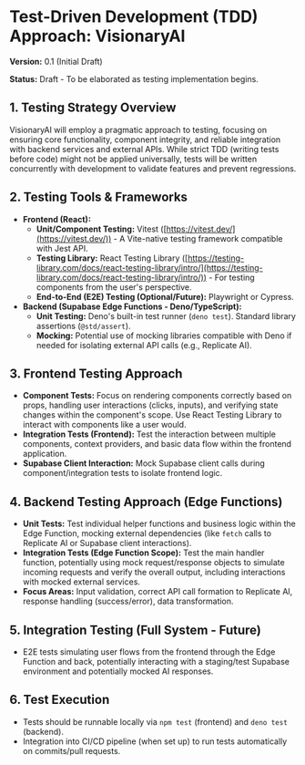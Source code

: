 # Test-Driven Development (TDD) Approach: VisionaryAI

**Version:** 0.1 (Initial Draft)

**Status:** Draft - To be elaborated as testing implementation begins.

## 1. Testing Strategy Overview

VisionaryAI will employ a pragmatic approach to testing, focusing on ensuring core functionality, component integrity, and reliable integration with backend services and external APIs. While strict TDD (writing tests before code) might not be applied universally, tests will be written concurrently with development to validate features and prevent regressions.

## 2. Testing Tools & Frameworks

- **Frontend (React):**
    - **Unit/Component Testing:** Vitest ([https://vitest.dev/](https://vitest.dev/)) - A Vite-native testing framework compatible with Jest API.
    - **Testing Library:** React Testing Library ([https://testing-library.com/docs/react-testing-library/intro/](https://testing-library.com/docs/react-testing-library/intro/)) - For testing components from the user's perspective.
    - **End-to-End (E2E) Testing (Optional/Future):** Playwright or Cypress.
- **Backend (Supabase Edge Functions - Deno/TypeScript):**
    - **Unit Testing:** Deno's built-in test runner (`deno test`). Standard library assertions (`@std/assert`).
    - **Mocking:** Potential use of mocking libraries compatible with Deno if needed for isolating external API calls (e.g., Replicate AI).

## 3. Frontend Testing Approach

- **Component Tests:** Focus on rendering components correctly based on props, handling user interactions (clicks, inputs), and verifying state changes within the component's scope. Use React Testing Library to interact with components like a user would.
- **Integration Tests (Frontend):** Test the interaction between multiple components, context providers, and basic data flow within the frontend application.
- **Supabase Client Interaction:** Mock Supabase client calls during component/integration tests to isolate frontend logic.

## 4. Backend Testing Approach (Edge Functions)

- **Unit Tests:** Test individual helper functions and business logic within the Edge Function, mocking external dependencies (like `fetch` calls to Replicate AI or Supabase client interactions).
- **Integration Tests (Edge Function Scope):** Test the main handler function, potentially using mock request/response objects to simulate incoming requests and verify the overall output, including interactions with mocked external services.
- **Focus Areas:** Input validation, correct API call formation to Replicate AI, response handling (success/error), data transformation.

## 5. Integration Testing (Full System - Future)

- E2E tests simulating user flows from the frontend through the Edge Function and back, potentially interacting with a staging/test Supabase environment and potentially mocked AI responses.

## 6. Test Execution

- Tests should be runnable locally via `npm test` (frontend) and `deno test` (backend).
- Integration into CI/CD pipeline (when set up) to run tests automatically on commits/pull requests.